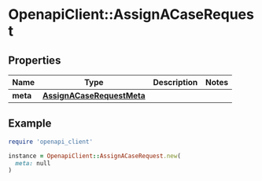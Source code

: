 # OpenapiClient::AssignACaseRequest

## Properties

| Name | Type | Description | Notes |
| ---- | ---- | ----------- | ----- |
| **meta** | [**AssignACaseRequestMeta**](AssignACaseRequestMeta.md) |  |  |

## Example

```ruby
require 'openapi_client'

instance = OpenapiClient::AssignACaseRequest.new(
  meta: null
)
```

